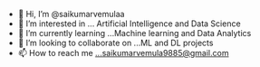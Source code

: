 - 👋 Hi, I’m @saikumarvemulaa
- 👀 I’m interested in ... Artificial Intelligence and Data Science 
- 🌱 I’m currently learning ...Machine learning and Data Analytics
- 💞️ I’m looking to collaborate on ...ML and DL projects
- 📫 How to reach me ...saikumarvemula9885@gmail.com

<!---
saikumarvemulaa/saikumarvemulaa is a ✨ special ✨ repository because its `README.md` (this file) appears on your GitHub profile.
You can click the Preview link to take a look at your changes.
--->
